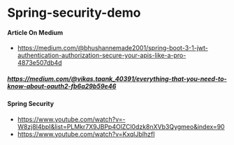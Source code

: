 # Spring-security-demo
#### Article On Medium
+ https://medium.com/@bhushannemade2001/spring-boot-3-1-jwt-authentication-authorization-secure-your-apis-like-a-pro-4873e507db4d
##### https://medium.com/@vikas.taank_40391/everything-that-you-need-to-know-about-oauth2-fb6a29b59e46
#### Spring Security
+ https://www.youtube.com/watch?v=-W8zj8l4bpI&list=PLMkr7X9JBPp4OlZCl0dzk8nXVb3Qygmeo&index=90
+ https://www.youtube.com/watch?v=KxqlJblhzfI
